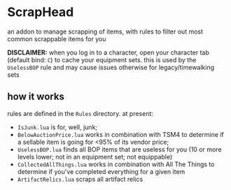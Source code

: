 # ScrapHead

an addon to manage scrapping of items, with rules to filter out most common scrappable items for you

**DISCLAIMER:** when you log in to a character, open your character tab (default bind: `C`) to cache your equipment sets. this is used by the `UselessBOP` rule and may cause issues otherwise for legacy/timewalking sets

## how it works

rules are defined in the `Rules` directory. at present:

- `IsJunk.lua` is for, well, junk;
- `BelowAuctionPrice.lua` works in combination with TSM4 to determine if a sellable item is going for <95% of its vendor price;
- `UselessBOP.lua` finds all BOP items that are useless for you (10 or more levels lower; not in an equipment set; not equippable)
- `CollectedAllThings.lua` works in combination with All The Things to determine if you've completed everything for a given item
- `ArtifactRelics.lua` scraps all artifact relics